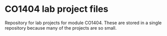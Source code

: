 CO1404 lab project files
========================

Repository for lab projects for module CO1404.  These are stored in a single repository because many of the projects are so small.
